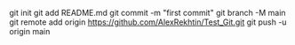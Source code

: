 git init
git add README.md
git commit -m "first commit"
git branch -M main
git remote add origin https://github.com/AlexRekhtin/Test_Git.git
git push -u origin main

